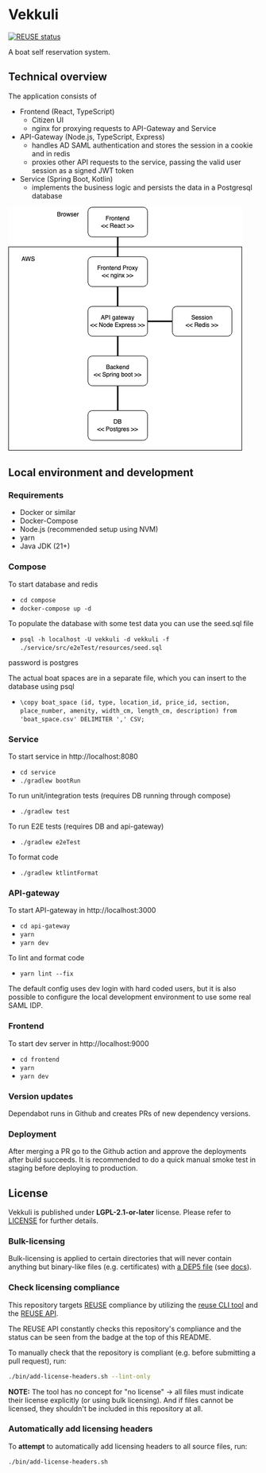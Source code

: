# Vekkuli

[![REUSE status](https://api.reuse.software/badge/github.com/espoon-voltti/vekkuli)](https://api.reuse.software/info/github.com/espoon-voltti/vekkuli)

A boat self reservation system.

## Technical overview

The application consists of
- Frontend (React, TypeScript)
  - Citizen UI
  - nginx for proxying requests to API-Gateway and Service
- API-Gateway (Node.js, TypeScript, Express)
  - handles AD SAML authentication and stores the session in a cookie and in redis
  - proxies other API requests to the service, passing the valid user session as a signed JWT token
- Service (Spring Boot, Kotlin)
  - implements the business logic and persists the data in a Postgresql database

![Entiry diagram](./docs/vekkuli_entity.png)


## Local environment and development

### Requirements

- Docker or similar
- Docker-Compose
- Node.js (recommended setup using NVM)
- yarn
- Java JDK (21+)

### Compose

To start database and redis
- `cd compose`
- `docker-compose up -d`

To populate the database with some test data you can use the seed.sql file
- `psql -h localhost -U vekkuli -d vekkuli -f ./service/src/e2eTest/resources/seed.sql`

password is postgres

The actual boat spaces are in a separate file, which you can insert to the database using psql
- `\copy boat_space (id, type, location_id, price_id, section, place_number, amenity, width_cm, length_cm, description) from 'boat_space.csv' DELIMITER ',' CSV;`

### Service

To start service in http://localhost:8080
- `cd service`
- `./gradlew bootRun`

To run unit/integration tests (requires DB running through compose)
- `./gradlew test`

To run E2E tests (requires DB and api-gateway)
- `./gradlew e2eTest`

To format code
- `./gradlew ktlintFormat`

### API-gateway

To start API-gateway in http://localhost:3000
- `cd api-gateway`
- `yarn`
- `yarn dev`

To lint and format code
- `yarn lint --fix`

The default config uses dev login with hard coded users, but it is also possible to configure the local development environment to use some real SAML IDP.

### Frontend

To start dev server in http://localhost:9000
- `cd frontend`
- `yarn`
- `yarn dev`

### Version updates

Dependabot runs in Github and creates PRs of new dependency versions.

### Deployment

After merging a PR go to the Github action and approve the deployments after build succeeds. It is recommended to do a quick manual smoke test in staging before deploying to production.

## License

Vekkuli is published under **LGPL-2.1-or-later** license. Please refer to
[LICENSE](LICENSE) for further details.

### Bulk-licensing

Bulk-licensing is applied to certain directories that will never contain
anything but binary-like files (e.g. certificates) with
[a DEP5 file](./.reuse/dep5) (see
[docs](https://reuse.software/faq/#bulk-license)).

### Check licensing compliance

This repository targets [REUSE](https://reuse.software/) compliance by utilizing
the [reuse CLI tool](https://git.fsfe.org/reuse/tool) and the
[REUSE API](https://api.reuse.software/).

The REUSE API constantly checks this repository's compliance and the status
can be seen from the badge at the top of this README.

To manually check that the repository is compliant (e.g. before submitting a pull
request), run:

```sh
./bin/add-license-headers.sh --lint-only
```

**NOTE:** The tool has no concept for "no license" -> all files must indicate
their license explicitly (or using bulk licensing). And if files cannot be
licensed, they shouldn't be included in this repository at all.

### Automatically add licensing headers

To **attempt** to automatically add licensing headers to all source files, run:

```sh
./bin/add-license-headers.sh
```
